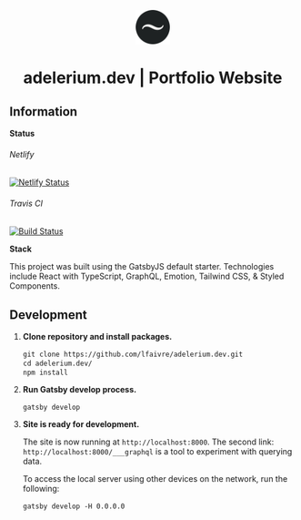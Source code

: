 <p align="center">
  <a href="https://www.adelerium.dev/" target="_blank" rel="noopener noreferrer">
    <img alt="Portfolio Icon" src="./icon.png" width="60" />
  </a>
</p>
<h1 align="center">adelerium.dev | Portfolio Website</h1>

## Information

**Status**

###### Netlify
[![Netlify Status](https://api.netlify.com/api/v1/badges/c522894d-30c1-412e-8ede-e546a5aec1cb/deploy-status)](https://app.netlify.com/sites/adelerium/deploys)

###### Travis CI
[![Build Status](https://travis-ci.com/lfaivre/adelerium.dev.svg?branch=master)](https://travis-ci.com/lfaivre/adelerium.dev)

**Stack**

This project was built using the GatsbyJS default starter. Technologies include React with TypeScript, GraphQL, Emotion, Tailwind CSS, & Styled Components.

## Development

1.  **Clone repository and install packages.**

    ```shell
    git clone https://github.com/lfaivre/adelerium.dev.git
    cd adelerium.dev/
    npm install
    ```

1.  **Run Gatsby develop process.**

    ```shell
    gatsby develop
    ```

1.  **Site is ready for development.**

    The site is now running at `http://localhost:8000`. The second link: `http://localhost:8000/___graphql` is a tool to experiment with querying data.

    To access the local server using other devices on the network, run the following:

    ```shell
    gatsby develop -H 0.0.0.0
    ```
